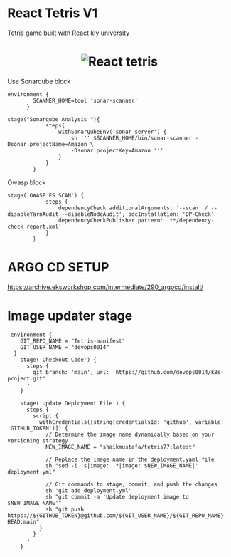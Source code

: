 # React Tetris V1

Tetris game built with React 
kly university

<h1 align="center">
  <img alt="React tetris " title="#React tetris desktop" src="./images/game.jpg" />
</h1>


Use Sonarqube block 
```
environment {
        SCANNER_HOME=tool 'sonar-scanner'
      }

stage("Sonarqube Analysis "){
            steps{
                withSonarQubeEnv('sonar-server') {
                    sh ''' $SCANNER_HOME/bin/sonar-scanner -Dsonar.projectName=Amazon \
                    -Dsonar.projectKey=Amazon '''
                }
            }
        }
```        

Owasp block
```
stage('OWASP FS SCAN') {
            steps {
                dependencyCheck additionalArguments: '--scan ./ --disableYarnAudit --disableNodeAudit', odcInstallation: 'DP-Check'
                dependencyCheckPublisher pattern: '**/dependency-check-report.xml'
            }
        }
```

# ARGO CD SETUP
https://archive.eksworkshop.com/intermediate/290_argocd/install/

# Image updater stage
```
 environment {
    GIT_REPO_NAME = "Tetris-manifest"
    GIT_USER_NAME = "devops0014"
  }
    stage('Checkout Code') {
      steps {
        git branch: 'main', url: 'https://github.com/devops0014/k8s-project.git'
      }
    }

    stage('Update Deployment File') {
      steps {
        script {
          withCredentials([string(credentialsId: 'github', variable: 'GITHUB_TOKEN')]) {
            // Determine the image name dynamically based on your versioning strategy
            NEW_IMAGE_NAME = "shaikmustafa/tetris77:latest"

            // Replace the image name in the deployment.yaml file
            sh "sed -i 's|image: .*|image: $NEW_IMAGE_NAME|' deployment.yml"

            // Git commands to stage, commit, and push the changes
            sh 'git add deployment.yml'
            sh "git commit -m 'Update deployment image to $NEW_IMAGE_NAME'"
            sh "git push https://${GITHUB_TOKEN}@github.com/${GIT_USER_NAME}/${GIT_REPO_NAME} HEAD:main"
          }
        }
      }
    }

```
